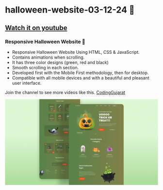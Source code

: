 # halloween-website-03-12-24 🎃
## [Watch it on youtube](https://www.youtube.com/@codinggujarat/)
### Responsive Halloween Website 🎃

- Responsive Halloween Website Using HTML, CSS & JavaScript.
- Contains animations when scrolling.
- It has three color designs (green, red and black)
- Smooth scrolling in each section.
- Developed first with the Mobile First methodology, then for desktop.
- Compatible with all mobile devices and with a beautiful and pleasant user interface.

Join the channel to see more videos like this. [CodingGujarat](https://www.youtube.com/@codinggujarat/)

![halloween](/preview.png)
